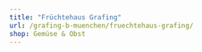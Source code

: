 ```yaml
---
title: "Früchtehaus Grafing"
url: /grafing-b-muenchen/fruechtehaus-grafing/
shop: Gemüse & Obst
---
```

